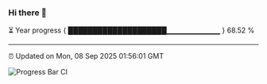 ### Hi there 👋

⏳ Year progress { ████████████████████▁▁▁▁▁▁▁▁▁▁ } 68.52 %

---

⏰ Updated on Mon, 08 Sep 2025 01:56:01 GMT

![Progress Bar CI](https://github.com/ZhaoGui/ZhaoGui/workflows/Progress%20Bar%20CI/badge.svg)

